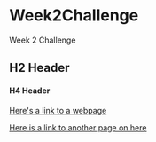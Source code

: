 # Week2Challenge
Week 2 Challenge
## H2 Header
#### H4 Header 
[Here's a link to a webpage](https://www.youtube.com)

[Here is a link to another page on here](https://github.com/rfredrick/Week2Challenge/blob/master/Page%202)
